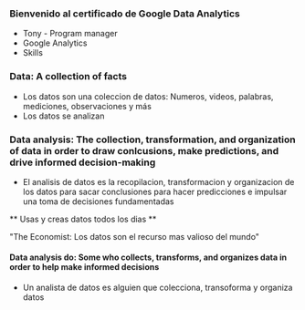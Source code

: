 ### Bienvenido al certificado de Google Data Analytics

* Tony - Program manager
* Google Analytics
* Skills 
  
### Data: A collection of facts

* Los datos son una coleccion de datos: Numeros, videos, palabras, mediciones, observaciones y más
* Los datos se analizan 

### Data analysis: The collection, transformation, and organization of data in order to draw conlcusions, make predictions, and drive informed decision-making

*  El analisis de datos es la recopilacion, transformacion y organizacion de los datos para sacar conclusiones para hacer predicciones e impulsar una toma de decisiones fundamentadas

** Usas y creas datos todos los dias **

"The Economist: Los datos son el recurso mas valioso del mundo" 

#### Data analysis do: Some who collects, transforms, and organizes data in order to help make informed decisions 

* Un analista de datos es alguien que colecciona, transoforma y organiza datos

    